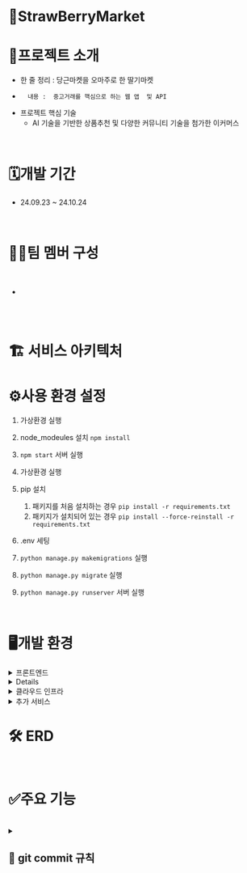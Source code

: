 # 🍓StrawBerryMarket

# 📝프로젝트 소개
  - 한 줄 정리 :  당근마켓을 오마주로 한 딸기마켓
  -       내용 :  중고거래를 핵심으로 하는 웹 앱  및 API
- 프로젝트 핵심 기술
    - AI 기술을 기반한 상품추천 및 다양한 커뮤니티 기술을 첨가한 이커머스
<br/>

# 🗓️개발 기간
- 24.09.23 ~ 24.10.24

<br/>

# 🧑‍💻팀 멤버 구성 

<br/>

- 

<br/>
<br/>

# 🏗️ 서비스 아키텍처



# ⚙️사용 환경 설정

1. 가상환경 실행
2. node_modeules 설치
   `npm install`
3. `npm start` 서버 실행



1. 가상환경 실행
2. pip 설치
   1. 패키지를 처음 설치하는 경우 `pip install -r requirements.txt`
   2. 패키지가 설치되어 있는 경우 `pip install --force-reinstall -r requirements.txt`
3. .env 세팅
4. `python manage.py makemigrations` 실행
5. `python manage.py migrate` 실행
6. `python manage.py runserver` 서버 실행


<br/>

# 🖥️개발 환경
<details>
<summary>프론트엔드</summary>
<div>

- React: 프론트엔드 라이브러리 <br/>
- Zustand: 상태 관리 라이브러리 <br/>
- Cloudflare: CDN 및 보안 서비스

</div>
</details>

<details>

<div>

- Django: 백엔드 프레임워크 <br/>
- Gunicorn: WSGI HTTP 서버 <br/>
- PostgreSQL: 데이터베이스 관리 시스템 <br/>
- Nginx: HTTP 및 리버스 프록시 서버

</div>
</details>

<details>
<summary>클라우드 인프라</summary>
<div>

- Amazon EC2: 서버 호스팅 <br/>
- Amazon S3: 스토리지 서비스 <br/>
- Amazon Route53: DNS 및 도메인 이름 관리 서비스 <br/>

</div>
</details>

<details>
<summary>추가 서비스</summary>
<div>

- GitHub: 소스 코드 관리 및 협업 도구 <br/>
- ChatGPT: 챗봇 서비스 <br/>

</div>
</details>



# 🛠️ ERD


<br/>

# ✅주요 기능


<br/>




<details>
<summary><h2>🌟 git commit 규칙</h2></summary>
<div markdown="1">

- feat : 새로운 기능에 대한 커밋
- fix : 버그 수정에 대한
- build : build 관련 파일 수정에 대한 커밋
- chore : 그 외 수정에 대한 커밋
- ci : CI 관련 설정 수정에 대한 커밋
- docs : 문서 수정에 대한 커밋
- style : 코드 스타일 혹은 포맷 등에 대한 커밋
- refactor : 코드 리팩도링에 대한 커밋
- test : 테스트 코드 수정에 대한 커밋
- design : CSS 등 사용자 UI 디자인 변경
- rename : 파일 명 혹은 폴더명 수정 작업
- remove : 파일의 삭제 작업을 수행하는 경우
- setting: 초기 세팅 작업을 수행하는 경우
- assets: assets(image, font...) 관련 작업을 수행하는 경우

</div>
</details>
